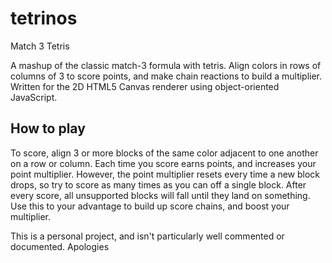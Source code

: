 # tetrinos
Match 3 Tetris

A mashup of the classic match-3 formula with tetris. Align colors in rows of columns of 3 to score points, and make chain reactions to build a multiplier.
Written for the 2D HTML5 Canvas renderer using object-oriented JavaScript.

## How to play
To score, align 3 or more blocks of the same color adjacent to one another on a row or column.
Each time you score earns points, and increases your point multiplier.
However, the point multiplier resets every time a new block drops, so try to score as many times as you can off a single block.
After every score, all unsupported blocks will fall until they land on something. Use this to your advantage to build up score chains, and boost your multiplier.

This is a personal project, and isn't particularly well commented or documented. Apologies
